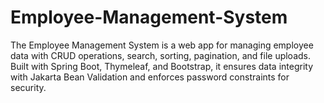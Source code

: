 # Employee-Management-System
The Employee Management System is a web app for managing employee data with CRUD operations, search, sorting, pagination, and file uploads. Built with Spring Boot, Thymeleaf, and Bootstrap, it ensures data integrity with Jakarta Bean Validation and enforces password constraints for security.
